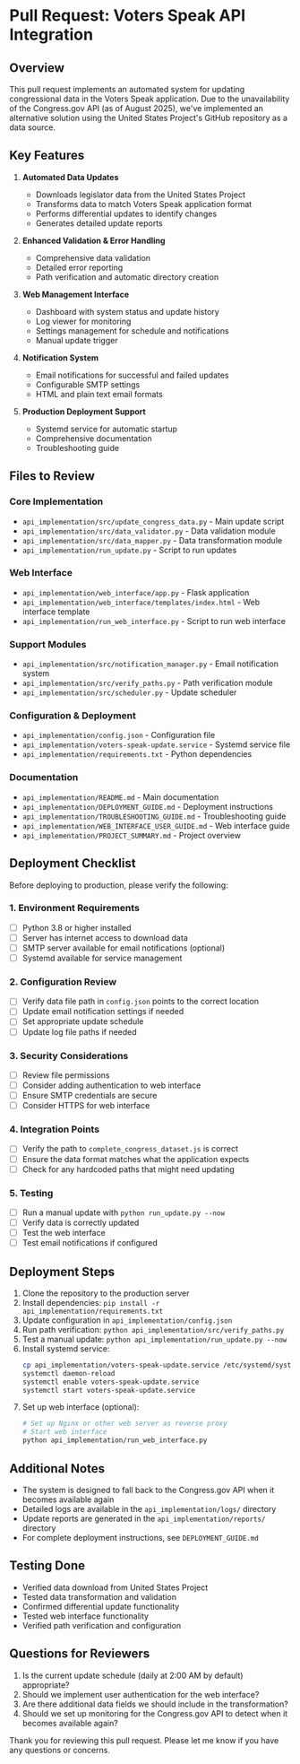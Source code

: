 # Pull Request: Voters Speak API Integration

## Overview

This pull request implements an automated system for updating congressional data in the Voters Speak application. Due to the unavailability of the Congress.gov API (as of August 2025), we've implemented an alternative solution using the United States Project's GitHub repository as a data source.

## Key Features

1. **Automated Data Updates**
   - Downloads legislator data from the United States Project
   - Transforms data to match Voters Speak application format
   - Performs differential updates to identify changes
   - Generates detailed update reports

2. **Enhanced Validation & Error Handling**
   - Comprehensive data validation
   - Detailed error reporting
   - Path verification and automatic directory creation

3. **Web Management Interface**
   - Dashboard with system status and update history
   - Log viewer for monitoring
   - Settings management for schedule and notifications
   - Manual update trigger

4. **Notification System**
   - Email notifications for successful and failed updates
   - Configurable SMTP settings
   - HTML and plain text email formats

5. **Production Deployment Support**
   - Systemd service for automatic startup
   - Comprehensive documentation
   - Troubleshooting guide

## Files to Review

### Core Implementation
- `api_implementation/src/update_congress_data.py` - Main update script
- `api_implementation/src/data_validator.py` - Data validation module
- `api_implementation/src/data_mapper.py` - Data transformation module
- `api_implementation/run_update.py` - Script to run updates

### Web Interface
- `api_implementation/web_interface/app.py` - Flask application
- `api_implementation/web_interface/templates/index.html` - Web interface template
- `api_implementation/run_web_interface.py` - Script to run web interface

### Support Modules
- `api_implementation/src/notification_manager.py` - Email notification system
- `api_implementation/src/verify_paths.py` - Path verification module
- `api_implementation/src/scheduler.py` - Update scheduler

### Configuration & Deployment
- `api_implementation/config.json` - Configuration file
- `api_implementation/voters-speak-update.service` - Systemd service file
- `api_implementation/requirements.txt` - Python dependencies

### Documentation
- `api_implementation/README.md` - Main documentation
- `api_implementation/DEPLOYMENT_GUIDE.md` - Deployment instructions
- `api_implementation/TROUBLESHOOTING_GUIDE.md` - Troubleshooting guide
- `api_implementation/WEB_INTERFACE_USER_GUIDE.md` - Web interface guide
- `api_implementation/PROJECT_SUMMARY.md` - Project overview

## Deployment Checklist

Before deploying to production, please verify the following:

### 1. Environment Requirements
- [ ] Python 3.8 or higher installed
- [ ] Server has internet access to download data
- [ ] SMTP server available for email notifications (optional)
- [ ] Systemd available for service management

### 2. Configuration Review
- [ ] Verify data file path in `config.json` points to the correct location
- [ ] Update email notification settings if needed
- [ ] Set appropriate update schedule
- [ ] Update log file paths if needed

### 3. Security Considerations
- [ ] Review file permissions
- [ ] Consider adding authentication to web interface
- [ ] Ensure SMTP credentials are secure
- [ ] Consider HTTPS for web interface

### 4. Integration Points
- [ ] Verify the path to `complete_congress_dataset.js` is correct
- [ ] Ensure the data format matches what the application expects
- [ ] Check for any hardcoded paths that might need updating

### 5. Testing
- [ ] Run a manual update with `python run_update.py --now`
- [ ] Verify data is correctly updated
- [ ] Test the web interface
- [ ] Test email notifications if configured

## Deployment Steps

1. Clone the repository to the production server
2. Install dependencies: `pip install -r api_implementation/requirements.txt`
3. Update configuration in `api_implementation/config.json`
4. Run path verification: `python api_implementation/src/verify_paths.py`
5. Test a manual update: `python api_implementation/run_update.py --now`
6. Install systemd service:
   ```bash
   cp api_implementation/voters-speak-update.service /etc/systemd/system/
   systemctl daemon-reload
   systemctl enable voters-speak-update.service
   systemctl start voters-speak-update.service
   ```
7. Set up web interface (optional):
   ```bash
   # Set up Nginx or other web server as reverse proxy
   # Start web interface
   python api_implementation/run_web_interface.py
   ```

## Additional Notes

- The system is designed to fall back to the Congress.gov API when it becomes available again
- Detailed logs are available in the `api_implementation/logs/` directory
- Update reports are generated in the `api_implementation/reports/` directory
- For complete deployment instructions, see `DEPLOYMENT_GUIDE.md`

## Testing Done

- Verified data download from United States Project
- Tested data transformation and validation
- Confirmed differential update functionality
- Tested web interface functionality
- Verified path verification and configuration

## Questions for Reviewers

1. Is the current update schedule (daily at 2:00 AM by default) appropriate?
2. Should we implement user authentication for the web interface?
3. Are there additional data fields we should include in the transformation?
4. Should we set up monitoring for the Congress.gov API to detect when it becomes available again?

Thank you for reviewing this pull request. Please let me know if you have any questions or concerns.